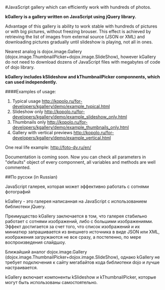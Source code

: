#JavaScript gallery which can efficiently work with hundreds of photos.

**kGallery is a gallery written on JavaScript using jQuery library.**

Advantage of this gallery is ability to work stable with hundreds of pictures or with big pictures, without freezing brouser. This effect is achieved by retrieving the list of images from external source (JSON or XML) and downloading pictures gradually until slideshow is playing, not all in ones.


Nearest analog is dojox.image.Gallery (dojox.image.ThumbnailPicker+dojox.image.SlideShow), however kGallery do not need to download dozens of JavaScript files with megabytes of code of dojo library.

**kGallery includes kSlideshow and kThumbnailPicker componnents, which can used independently.**

####Examples of usage:
1. Typical usage http://kopolo.ru/for-developers/kgallery/demo/example_typical.html
2. Slideshow only http://kopolo.ru/for-developers/kgallery/demo/example_slideshow_only.html
3. Thumbnails only http://kopolo.ru/for-developers/kgallery/demo/example_thumbnails_only.html
4. Gallery with vertical previews http://kopolo.ru/for-developers/kgallery/demo/example_vertical.html

One real life example: http://foto-dv.ru/en/

Documentation is coming soon. Now you can check all parameters in "defaults" object of every componnent, all variables and methods are well commented.


##По русски (in Russian)

JavaScript галерея, которая может эффективно работать с сотнями фотографий

kGallery - это галерея написанная на JavaScript с использованием библиотеки jQuery.

Преимущество kGallery заключается в том, что галерея стабильно работает с сотнями изображений, либо с большими изображениями.
Эффект достигается за счет того, что список изображений и их миниатюр запрашивается из внешнего источника в виде JSON или XML, изображения загружаются не все сразу, а постепенно, по мере воспроизведения слайдшоу.


Ближайший аналог dojox.image.Gallery (dojox.image.ThumbnailPicker+dojox.image.SlideShow), однако kGallery не требует подключения к сайту мегабайтов кода библиотеки dojo и лучше настраивается.

kGallery включает компоненты kSlideshow и kThumbnailPicker, которые могут быть использованы самостоятельно.